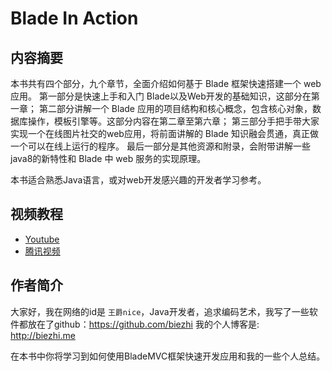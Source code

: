 # Blade In Action

## 内容摘要

本书共有四个部分，九个章节，全面介绍如何基于 Blade 框架快速搭建一个 web 应用。
第一部分是快速上手和入门 Blade以及Web开发的基础知识，这部分在第一章；
第二部分讲解一个 Blade 应用的项目结构和核心概念，包含核心对象，数据库操作，模板引擎等。这部分内容在第二章至第六章；
第三部分手把手带大家实现一个在线图片社交的web应用，将前面讲解的 Blade 知识融会贯通，真正做一个可以在线上运行的程序。
最后一部分是其他资源和附录，会附带讲解一些java8的新特性和 Blade 中 web 服务的实现原理。

本书适合熟悉Java语言，或对web开发感兴趣的开发者学习参考。

## 视频教程

- [Youtube](https://www.youtube.com/watch?v=UQzz1XCFE9U&list=PLK2w-tGRdrj5TV2lxHFj8hcg4mbmRmnWX)
- [腾讯视频](http://v.qq.com/vplus/56171fe5fc0541ba6f356522325b0902/foldervideos/w6g0008012ruo91)

## 作者简介

大家好，我在网络的id是 `王爵nice`，Java开发者，追求编码艺术，我写了一些软件都放在了github：https://github.com/biezhi
我的个人博客是: http://biezhi.me

在本书中你将学习到如何使用BladeMVC框架快速开发应用和我的一些个人总结。